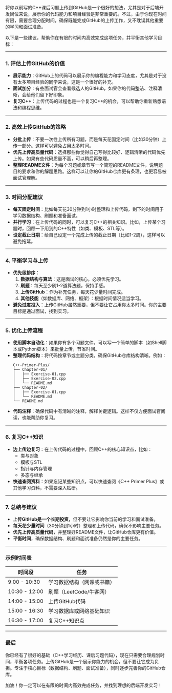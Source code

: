 ﻿
将你以前写的C++课后习题上传到GitHub是一个很好的想法，尤其是对于后端开发岗位来说，展示你的代码能力和项目经验是非常重要的。不过，由于你现在时间有限，需要合理分配时间，确保既能完成GitHub的上传工作，又不耽误其他重要的学习和面试准备。

以下是一些建议，帮助你在有限的时间内高效完成这项任务，并平衡其他学习目标：

---

### 1. **评估上传GitHub的价值**
   - **展示能力**：GitHub上的代码可以展示你的编程能力和学习态度，尤其是对于没有太多项目经验的同学来说，这是一个很好的补充。
   - **面试加分**：有些面试官会查看候选人的GitHub，如果你的代码整洁、注释清晰，会给他们留下好印象。
   - **复习C++**：上传代码的过程也是一个复习C++的机会，可以帮助你重新熟悉语法和编程思维。

---

### 2. **高效上传GitHub的策略**
   - **分批上传**：不要一次性上传所有习题，而是每天花固定时间（比如30分钟）上传一部分。这样可以避免占用太多时间。
   - **优先上传高质量代码**：选择那些你觉得自己写得比较好、逻辑清晰的代码优先上传。如果有些代码质量不高，可以稍后再整理。
   - **整理README文件**：为每个习题或章节写一个简短的README文件，说明题目的要求和你的解题思路。这样可以让你的GitHub仓库更有条理，也更容易被面试官理解。

---

### 3. **时间分配建议**
   - **每天固定时间**：比如每天花30分钟到1小时整理和上传代码，剩下的时间用于学习数据结构、刷题和准备面试。
   - **并行学习**：在上传代码的同时，可以复习C++的相关知识。比如，上传某个习题时，回顾一下用到的C++特性（如类、模板、STL等）。
   - **设定截止日期**：给自己设定一个完成上传的截止日期（比如1-2周），这样可以避免拖延。

---

### 4. **平衡学习与上传**
   - **优先级排序**：
     1. **数据结构与算法**：这是面试的核心，必须优先学习。
     2. **刷题**：每天至少刷1-2道算法题，保持手感。
     3. **上传GitHub**：作为补充任务，每天花少量时间完成。
     4. **其他技能**（如数据库、网络、框架）：根据时间情况适当学习。
   - **避免过度投入**：上传GitHub虽然重要，但不要让它占用你太多时间。你的主要目标是通过面试，找到实习。

---

### 5. **优化上传流程**
   - **使用脚本自动化**：如果你有多个习题文件，可以写一个简单的脚本（如Shell脚本或Python脚本）来批量上传，节省时间。
   - **整理代码结构**：将代码按章节或主题分类，确保GitHub仓库结构清晰。例如：
     ```
     C++-Primer-Plus/
     ├── Chapter-01/
     │   ├── Exercise-01.cpp
     │   ├── Exercise-02.cpp
     │   └── README.md
     ├── Chapter-02/
     │   ├── Exercise-01.cpp
     │   └── README.md
     └── README.md
     ```
   - **代码注释**：确保代码中有清晰的注释，解释关键逻辑。这样不仅方便面试官阅读，也能帮助你复习。

---

### 6. **复习C++知识**
   - **边上传边复习**：在上传代码的过程中，回顾C++的核心知识点，比如：
     - 类与对象
     - 模板与STL
     - 指针与内存管理
     - 多态与继承
   - **快速查阅资料**：如果忘记某些知识点，可以快速查阅《C++ Primer Plus》或其他学习资料，不需要深入钻研。

---

### 7. **总结与建议**
   - **上传GitHub是一个长期投资**，但不要让它影响你当前的学习和面试准备。
   - **每天花少量时间**（30分钟到1小时）整理和上传代码，确保不影响主要任务。
   - **优先上传高质量代码**，并整理好README文件，让GitHub仓库更有价值。
   - **平衡时间**，确保数据结构、刷题和面试准备仍然是你的主要任务。

---

### 示例时间表
| 时间段        | 任务                          |
|---------------|-------------------------------|
| 9:00 - 10:30  | 学习数据结构（网课或书籍）     |
| 10:30 - 12:00 | 刷题（LeetCode/牛客网）        |
| 14:00 - 15:00 | 上传GitHub代码                 |
| 15:00 - 16:30 | 学习数据库或网络基础知识       |
| 16:30 - 17:00 | 复习C++知识点                  |

---

### 最后
你已经有了很好的基础（C++学习经历、课后习题代码），现在只需要合理规划时间，平衡各项任务。上传GitHub是一个展示你能力的机会，但不要让它成为负担。专注于核心目标（数据结构、刷题、面试准备），同时逐步完善你的GitHub仓库。

加油！你一定可以在有限的时间内高效完成任务，并找到理想的后端开发实习！
